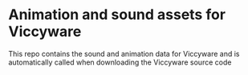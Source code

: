 # Animation and sound assets for Viccyware
This repo contains the sound and animation data for Viccyware and is automatically called when downloading the Viccyware source code
